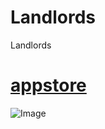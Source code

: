 # Landlords
Landlords  
# [appstore](https://itunes.apple.com/cn/app/%E6%89%AB%E9%9B%B7-by-wind/id1368715818?mt=8)  
![Image](https://raw.githubusercontent.com/aschen518/Landlords/master/client/jt1.png)
